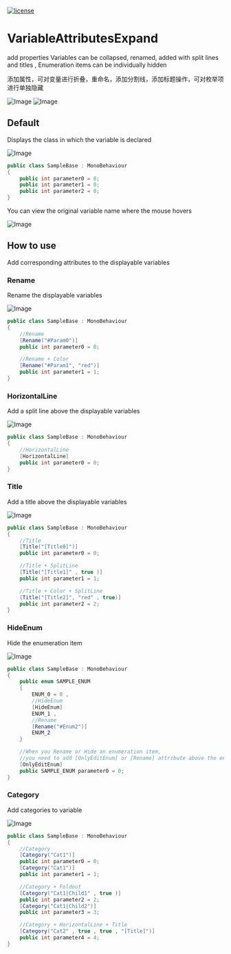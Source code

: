 [![license](https://img.shields.io/badge/license-MIT-brightgreen.svg?style=flat-square)](https://github.com/YuloongBY/VariableAttributesExpand/blob/main/LICENSE)

# VariableAttributesExpand

add properties Variables can be collapsed, renamed, added with split lines and titles , Enumeration items can be individually hidden

添加属性，可对变量进行折叠，重命名，添加分割线，添加标题操作，可对枚举项进行单独隐藏

![Image](https://github.com/YuloongBY/BYImage/blob/main/VariableAttributesExtend/StyleDark.png)
![Image](https://github.com/YuloongBY/BYImage/blob/main/VariableAttributesExtend/StyleLight.png)

## Default
Displays the class in which the variable is declared

![Image](https://github.com/YuloongBY/BYImage/blob/main/VariableAttributesExtend/DrawClass.png)
```csharp
public class SampleBase : MonoBehaviour
{
    public int parameter0 = 0;
    public int parameter1 = 0;
    public int parameter2 = 0;
}
```
You can view the original variable name where the mouse hovers

![Image](https://github.com/YuloongBY/BYImage/blob/main/VariableAttributesExtend/Mouse.gif)

## How to use
Add corresponding attributes to the displayable variables

### Rename
Rename the displayable variables

![Image](https://github.com/YuloongBY/BYImage/blob/main/VariableAttributesExtend/Rename.png)
```csharp
public class SampleBase : MonoBehaviour
{
    //Rename
    [Rename("#Param0")]
    public int parameter0 = 0;

    //Rename + Color
    [Rename("#Param1", "red")]
    public int parameter1 = 1;
}
```
### HorizontalLine
Add a split line above the displayable variables

![Image](https://github.com/YuloongBY/BYImage/blob/main/VariableAttributesExtend/Splitline.png)
```csharp
public class SampleBase : MonoBehaviour
{
    //HorizontalLine
    [HorizontalLine]
    public int parameter0 = 0;
}
```
### Title
Add a title above the displayable variables

![Image](https://github.com/YuloongBY/BYImage/blob/main/VariableAttributesExtend/Title.png)
```csharp
public class SampleBase : MonoBehaviour
{
    //Title
    [Title("[Title0]")]
    public int parameter0 = 0;

    //Title + SplitLine
    [Title("[Title1]" , true )]
    public int parameter1 = 1;

    //Title + Color + SplitLine
    [Title("[Title2]", "red" , true)]
    public int parameter2 = 2;
}
```
### HideEnum
Hide the enumeration item

![Image](https://github.com/YuloongBY/BYImage/blob/main/VariableAttributesExtend/Enum.png)
```csharp
public class SampleBase : MonoBehaviour
{
    public enum SAMPLE_ENUM
    {
        ENUM_0 = 0 ,
        //HideEnum
        [HideEnum]
        ENUM_1 ,
        //Rename
        [Rename("#Enum2")]
        ENUM_2 
    }

    //When you Rename or Hide an enumeration item,
    //you need to add [OnlyEditEnum] or [Rename] attribute above the enumeration variable
    [OnlyEditEnum]
    public SAMPLE_ENUM parameter0 = 0;
}
```
### Category
Add categories to variable

![Image](https://github.com/YuloongBY/BYImage/blob/main/VariableAttributesExtend/Category.gif)
```csharp
public class SampleBase : MonoBehaviour
{
    //Category
    [Category("Cat1")]
    public int parameter0 = 0;
    [Category("Cat1")]
    public int parameter1 = 1;

    //Category + Foldout
    [Category("Cat1|Child1" , true )]
    public int parameter2 = 2;
    [Category("Cat1|Child2")]
    public int parameter3 = 3;

    //Category + HorizontalLine + Title
    [Category("Cat2" , true , true , "[Title]")]
    public int parameter4 = 4;
}
```

